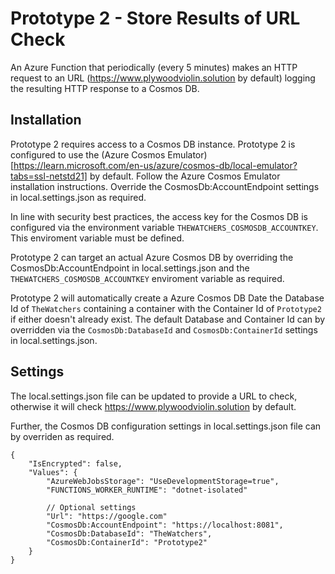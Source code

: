 # Prototype 2 - Store Results of URL Check

An Azure Function that periodically (every 5 minutes) makes an HTTP request to an URL (https://www.plywoodviolin.solution by default) logging the resulting HTTP response to a Cosmos DB.

## Installation

Prototype 2 requires access to a Cosmos DB instance. Prototype 2 is configured to use the (Azure Cosmos Emulator)[https://learn.microsoft.com/en-us/azure/cosmos-db/local-emulator?tabs=ssl-netstd21] by default. Follow the Azure Cosmos Emulator installation instructions. Override the CosmosDb:AccountEndpoint settings in local.settings.json as required.

In line with security best practices, the access key for the Cosmos DB is configured via the environment variable `THEWATCHERS_COSMOSDB_ACCOUNTKEY`. This enviroment variable must be defined. 

Prototype 2 can target an actual Azure Cosmos DB by overriding the CosmosDb:AccountEndpoint in local.settings.json and the `THEWATCHERS_COSMOSDB_ACCOUNTKEY` enviroment variable as required.

Prototype 2 will automatically create a Azure Cosmos DB Date the Database Id of `TheWatchers` containing a container with the Container Id of `Prototype2` if either doesn't already exist. The default Database and Container Id can by overridden via the `CosmosDb:DatabaseId` and `CosmosDb:ContainerId` settings in local.settings.json.

## Settings

The local.settings.json file can be updated to provide a URL to check, otherwise it will check https://www.plywoodviolin.solution by default.

Further, the Cosmos DB configuration settings in local.settings.json file can by overriden as required.

```
{
    "IsEncrypted": false,
    "Values": {
        "AzureWebJobsStorage": "UseDevelopmentStorage=true",
        "FUNCTIONS_WORKER_RUNTIME": "dotnet-isolated"

        // Optional settings
        "Url": "https://google.com"
        "CosmosDb:AccountEndpoint": "https://localhost:8081",
        "CosmosDb:DatabaseId": "TheWatchers",
        "CosmosDb:ContainerId": "Prototype2"
    }
}
```
